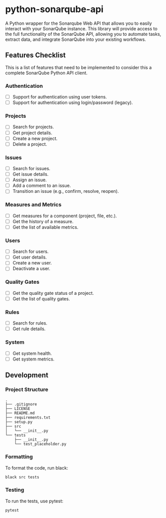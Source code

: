 # python-sonarqube-api

A Python wrapper for the Sonarqube Web API that allows you to easily interact with your SonarQube instance. This library will provide access to the full functionality of the SonarQube API, allowing you to automate tasks, extract data, and integrate SonarQube into your existing workflows.

## Features Checklist

This is a list of features that need to be implemented to consider this a complete SonarQube Python API client.

### Authentication
- [ ] Support for authentication using user tokens.
- [ ] Support for authentication using login/password (legacy).

### Projects
- [ ] Search for projects.
- [ ] Get project details.
- [ ] Create a new project.
- [ ] Delete a project.

### Issues
- [ ] Search for issues.
- [ ] Get issue details.
- [ ] Assign an issue.
- [ ] Add a comment to an issue.
- [ ] Transition an issue (e.g., confirm, resolve, reopen).

### Measures and Metrics
- [ ] Get measures for a component (project, file, etc.).
- [ ] Get the history of a measure.
- [ ] Get the list of available metrics.

### Users
- [ ] Search for users.
- [ ] Get user details.
- [ ] Create a new user.
- [ ] Deactivate a user.

### Quality Gates
- [ ] Get the quality gate status of a project.
- [ ] Get the list of quality gates.

### Rules
- [ ] Search for rules.
- [ ] Get rule details.

### System
- [ ] Get system health.
- [ ] Get system metrics.

## Development

### Project Structure
```
.
├── .gitignore
├── LICENSE
├── README.md
├── requirements.txt
├── setup.py
├── src
│   └── __init__.py
└── tests
    ├── __init__.py
    └── test_placeholder.py
```

### Formatting

To format the code, run black:

```bash
black src tests
```

### Testing

To run the tests, use pytest:

```bash
pytest
```
